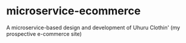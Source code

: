 # microservice-ecommerce
A microservice-based design and development of Uhuru Clothin' (my prospective e-commerce site)
